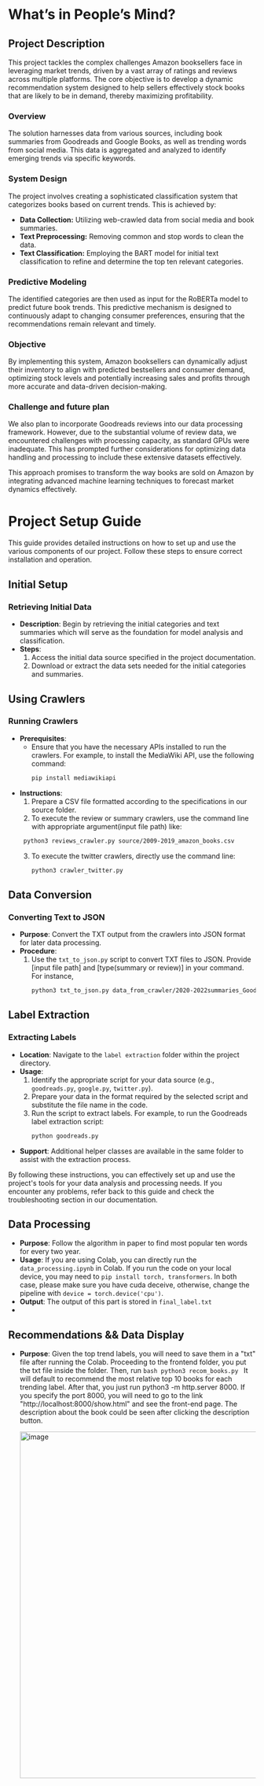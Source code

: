 # What’s in People’s Mind?

## Project Description

This project tackles the complex challenges Amazon booksellers face in leveraging market trends, driven by a vast array of ratings and reviews across multiple platforms. The core objective is to develop a dynamic recommendation system designed to help sellers effectively stock books that are likely to be in demand, thereby maximizing profitability.

### Overview
The solution harnesses data from various sources, including book summaries from Goodreads and Google Books, as well as trending words from social media. This data is aggregated and analyzed to identify emerging trends via specific keywords.

### System Design
The project involves creating a sophisticated classification system that categorizes books based on current trends. This is achieved by:
- **Data Collection:** Utilizing web-crawled data from social media and book summaries.
- **Text Preprocessing:** Removing common and stop words to clean the data.
- **Text Classification:** Employing the BART model for initial text classification to refine and determine the top ten relevant categories.

### Predictive Modeling
The identified categories are then used as input for the RoBERTa model to predict future book trends. This predictive mechanism is designed to continuously adapt to changing consumer preferences, ensuring that the recommendations remain relevant and timely.

### Objective
By implementing this system, Amazon booksellers can dynamically adjust their inventory to align with predicted bestsellers and consumer demand, optimizing stock levels and potentially increasing sales and profits through more accurate and data-driven decision-making.

### Challenge and future plan
We also plan to incorporate Goodreads reviews into our data processing framework. However, due to the substantial volume of review data, we encountered challenges with processing capacity, as standard GPUs were inadequate. This has prompted further considerations for optimizing data handling and processing to include these extensive datasets effectively.

This approach promises to transform the way books are sold on Amazon by integrating advanced machine learning techniques to forecast market dynamics effectively.

# Project Setup Guide

This guide provides detailed instructions on how to set up and use the various components of our project. Follow these steps to ensure correct installation and operation.

## Initial Setup

### Retrieving Initial Data
- **Description**: Begin by retrieving the initial categories and text summaries which will serve as the foundation for model analysis and classification.
- **Steps**:
  1. Access the initial data source specified in the project documentation.
  2. Download or extract the data sets needed for the initial categories and summaries.

## Using Crawlers

### Running Crawlers
- **Prerequisites**:
  - Ensure that you have the necessary APIs installed to run the crawlers. For example, to install the MediaWiki API, use the following command:
    ```bash
    pip install mediawikiapi
    ```
- **Instructions**:
  1. Prepare a CSV file formatted according to the specifications in our source folder.
  2. To execute the review or summary crawlers, use the command line with appropriate argument(input file path) like:
    ```bash
     python3 reviews_crawler.py source/2009-2019_amazon_books.csv
    ```
  3. To execute the twitter crawlers, directly use the command line:
      ```bash
      python3 crawler_twitter.py
      ```

## Data Conversion

### Converting Text to JSON
- **Purpose**: Convert the TXT output from the crawlers into JSON format for later data processing.
- **Procedure**:
  1. Use the `txt_to_json.py` script to convert TXT files to JSON. Provide [input file path] and [type(summary or review)] in your command. For instance,
      ```bash
      python3 txt_to_json.py data_from_crawler/2020-2022summaries_Good_Read.txt summary
      ```

## Label Extraction

### Extracting Labels
- **Location**: Navigate to the `label extraction` folder within the project directory.
- **Usage**:
  1. Identify the appropriate script for your data source (e.g., `goodreads.py`, `google.py`, `twitter.py`).
  2. Prepare your data in the format required by the selected script and substitute the file name in the code.
  3. Run the script to extract labels. For example, to run the Goodreads label extraction script:
      ```bash
      python goodreads.py
      ```
- **Support**: Additional helper classes are available in the same folder to assist with the extraction process.

By following these instructions, you can effectively set up and use the project's tools for your data analysis and processing needs. If you encounter any problems, refer back to this guide and check the troubleshooting section in our documentation.

## Data Processing
- **Purpose**: Follow the algorithm in paper to find most popular ten words for every two year.
- **Usage**: If you are using Colab, you can directly run the `data_processing.ipynb` in Colab. If you run the code on your local device, you may need to `pip install torch, transformers`. In both case, please make sure you have cuda deceive, otherwise, change the pipeline with `device = torch.device('cpu')`.
- **Output**: The output of this part is stored in `final_label.txt`
- 

## Recommendations && Data Display
- **Purpose**: Given the top trend labels, you will need to save them in a "txt" file after running the Colab. Proceeding to the frontend folder, you put the txt file inside the folder. Then, run
      ```bash
      python3 recom_books.py
      ```
  It will default to recommend the most relative top 10 books for each trending label. After that, you just run python3 -m http.server 8000. If you specify the port 8000, you will need to go to the link "http://localhost:8000/show.html" and see the front-end page. The description about the book could be seen after clicking the description button.

  
  <img width="705" alt="image" src="https://github.com/achen4055/486-final-project/assets/87424645/78d139cb-6e5f-424a-8bd9-a86dd468a692">

